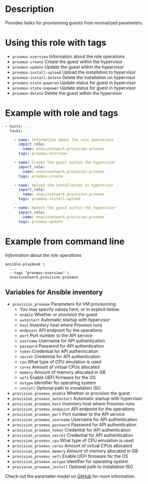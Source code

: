 # Description
Provides tasks for provisioning guests from normalized parameters.

# Using this role with tags
- `proxmox-overview` Information about the role operations
- `proxmox-create` Create the guest within the hypervisor
- `proxmox-update` Update the guest within the hypervisor
- `proxmox-install-upload` Upload the installation to hypervisor
- `proxmox-install-delete` Delete the installation on hypervisor
- `proxmox-state-poweron` Update status for guest in hypervisor
- `proxmox-state-nopower` Update status for guest in hypervisor
- `proxmox-delete` Delete the guest within the hypervisor

# Example with role and tags
```yaml
- hosts: ...
  tasks:

    - name: Information about the role operations
      import_role:
        name: enasisnetwork.provision.proxmox
      tags: proxmox-overview

    - name: Create the guest within the hypervisor
      import_role:
        name: enasisnetwork.provision.proxmox
      tags: proxmox-create

    - name: Upload the installation to hypervisor
      import_role:
        name: enasisnetwork.provision.proxmox
      tags: proxmox-install-upload

    - name: Update the guest within the hypervisor
      import_role:
        name: enasisnetwork.provision.proxmox
      tags: proxmox-update
```

# Example from command line
*Information about the role operations*
```
ansible-playbook \
  ...
  --tags "proxmox-overview" \
  enasisnetwork.provision.proxmox
```

## Variables for Ansible inventory
- `provision_proxmox` Parameters for VM provisioning
    - You may specify values here, or in explicit below.
    - `enable` Whether or provision the guest
    - `autostart` Automatic startup with hypervisor
    - `host` Inventory host where Proxmox runs
    - `endpoint` API endpoint for the operations
    - `port` Port number to the API service
    - `username` Username for API authentication
    - `password` Password for API authentication
    - `token` Credential for API authentication
    - `secret` Credential for API authentication
    - `cpu` What type of CPU emulation is used
    - `cores` Amount of virtual CPUs allocated
    - `memory` Amount of memory allocated in GB
    - `uefi` Enable UEFI firmware for the OS
    - `ostype` Identifier for operating system
    - `install` Optional path to installation ISO
- `provision_proxmox_enable` Whether or provision the guest
- `provision_proxmox_autostart` Automatic startup with hypervisor
- `provision_proxmox_host` Inventory host where Proxmox runs
- `provision_proxmox_endpoint` API endpoint for the operations
- `provision_proxmox_port` Port number to the API service
- `provision_proxmox_username` Username for API authentication
- `provision_proxmox_password` Password for API authentication
- `provision_proxmox_token` Credential for API authentication
- `provision_proxmox_secret` Credential for API authentication
- `provision_proxmox_cpu` What type of CPU emulation is used
- `provision_proxmox_cores` Amount of virtual CPUs allocated
- `provision_proxmox_memory` Amount of memory allocated in GB
- `provision_proxmox_uefi` Enable UEFI firmware for the OS
- `provision_proxmox_ostype` Identifier for operating system
- `provision_proxmox_install` Optional path to installation ISO

Check out the parameter model on
[GitHub](https://github.com/enasisnetwork/ansible-provision/blob/main/collection/plugins/action/proxmox.py)
for more information.
